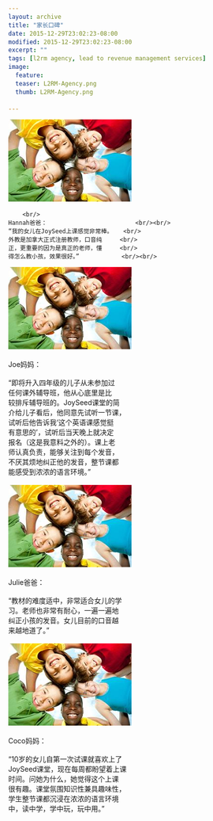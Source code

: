 ```yaml
---
layout: archive
title: "家长口碑"
date: 2015-12-29T23:02:23-08:00
modified: 2015-12-29T23:02:23-08:00
excerpt: ""
tags: [l2rm agency, lead to revenue management services]
image:
  feature:
  teaser: L2RM-Agency.png
  thumb: L2RM-Agency.png

---
```

<div id="main_titles" class="tiles">
  <div class="tile">
    <div align="left">
      <img src="../images/kids-009_1.jpg"  alt="feedback"/>
    </div>
    
        <br/>
    Hannah爸爸：                         <br/><br/>
    “我的女儿在JoySeed上课感觉非常棒。   <br/>
    外教是加拿大正式注册教师，口音纯     <br/>
    正，更重要的因为是真正的老师，懂     <br/>
    得怎么教小孩，效果很好。”            <br/><br/>
 </div>
 
 <div class="tile">
    <div align="left">
      <img src="../images/kids-009_1.jpg"  alt="feedback"/>
    </div>
        <br/>
    Joe妈妈：                              <br/><br/>
    “即将升入四年级的儿子从未参加过        <br/>
    任何课外辅导班，他从心底里是比         <br/>
    较排斥辅导班的。JoySeed课堂的简        <br/>
    介给儿子看后，他同意先试听一节课，     <br/>
    试听后他告诉我‘这个英语课感觉挺        <br/>
    有意思的’，试听后当天晚上就决定        <br/>
    报名（这是我意料之外的）。课上老       <br/>
    师认真负责，能够关注到每个发音，       <br/>
    不厌其烦地纠正他的发音，整节课都       <br/>
    能感受到浓浓的语言环境。”              <br/><br/> 
  </div>

  <div class="tile">
    <div align="left">
      <img src="../images/kids-009_1.jpg"  alt="feedback"/>
    </div>
         <br/>
    Julie爸爸：                            <br/><br/>
    “教材的难度适中，非常适合女儿的学      <br/>
    习。老师也非常有耐心，一遍一遍地       <br/>
    纠正小孩的发音。女儿目前的口音越       <br/>
    来越地道了。”                          <br/><br/>
  </div>
  
  <div class="tile">
    <div align="left">
      <img src="../images/kids-009_1.jpg"  alt="feedback"/>
    </div>
        <br/>
    Coco妈妈：                            <br/><br/>
    “10岁的女儿自第一次试课就喜欢上了     <br/>
    JoySeed课堂，现在每周都盼望着上课     <br/>
    时间。问她为什么，她觉得这个上课      <br/>
    很有趣。课堂氛围知识性兼具趣味性，    <br/>
    学生整节课都沉浸在浓浓的语言环境      <br/>
    中，读中学，学中玩，玩中用。”         <br/><br/>
  </div>
</div>
